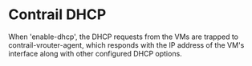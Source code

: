 # Contrail DHCP
When 'enable-dhcp', the DHCP requests from the VMs are trapped to contrail-vrouter-agent, 
which responds with the IP address of the VM's interface along with other configured DHCP options.

